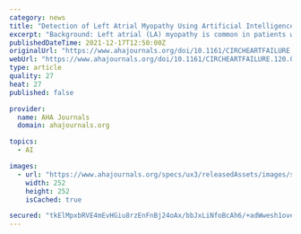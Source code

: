 ```yaml
---
category: news
title: "Detection of Left Atrial Myopathy Using Artificial Intelligence–Enabled Electrocardiography"
excerpt: "Background: Left atrial (LA) myopathy is common in patients with heart failure and preserved ejection fraction and leads to the development of atrial fibrillation (AF). We investigated whether the li"
publishedDateTime: 2021-12-17T12:50:00Z
originalUrl: "https://www.ahajournals.org/doi/10.1161/CIRCHEARTFAILURE.120.008176?url_ver=Z39.88-2003&rfr_id=ori:rid:crossref.org&rfr_dat=cr_pub%3dpubmed"
webUrl: "https://www.ahajournals.org/doi/10.1161/CIRCHEARTFAILURE.120.008176?url_ver=Z39.88-2003&rfr_id=ori:rid:crossref.org&rfr_dat=cr_pub%3dpubmed"
type: article
quality: 27
heat: 27
published: false

provider:
  name: AHA Journals
  domain: ahajournals.org

topics:
  - AI

images:
  - url: "https://www.ahajournals.org/specs/ux3/releasedAssets/images/spinner.gif"
    width: 252
    height: 252
    isCached: true

secured: "tkElMpxbRVE4mEvHGiu8rzEnFnBj24oAx/bbJxLiNfoBcAh6/+adWwesh1oveaTZobXv3vKytVHFsJWV3ZM6fulbbZoxTNMdtI59wSgTaRQAQptXzn6/zX1Xnl8J+xr+7nolORgy/RLOiqdnuErCeHItLfX3dtmWgpGaLEBSQJbcoae9ohtj4FlnL54+XRFQuV7guEgwsQktVN4QzCIftBTo4ZNQqOj8SHuOw06wdXu7D8RIs6Ff/3di18eNwdtI9pGUuIB9N9/xp+xpW/lPjbG9yxNuKWiKIPtTWuEBPGNsfUprN8meft5VrQJvfmO2rA0vP02eAC6iyW1aDZPd2XLirtsJGsvY072rt68v4Hw=;DWMbSHXktiFUbX8TABdfVg=="
---
```


